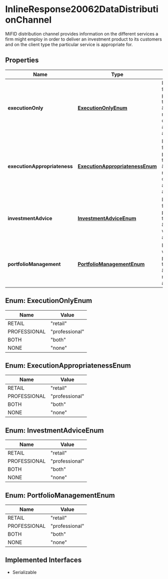 

# InlineResponse20062DataDistributionChannel

MiFID distribution channel provides information on the different services a firm might employ in order to deliver an investment product to its customers and on the client type the particular service is appropriate for.

## Properties

Name | Type | Description | Notes
------------ | ------------- | ------------- | -------------
**executionOnly** | [**ExecutionOnlyEnum**](#ExecutionOnlyEnum) | Indicates the client type(s) for which the investment product is suitable through the distribution channel \&quot;execution only / reception and transmission of orders (RTO) without appropriateness assessment\&quot;. |  [optional]
**executionAppropriateness** | [**ExecutionAppropriatenessEnum**](#ExecutionAppropriatenessEnum) | Indicates the client type(s) for which the investment product is suitable through the distribution channel \&quot;execution only / reception and transmission of orders (RTO) with appropriateness assessment\&quot;. |  [optional]
**investmentAdvice** | [**InvestmentAdviceEnum**](#InvestmentAdviceEnum) | Indicates the client type(s) for which the investment product is suitable through the distribution channel \&quot;investment advice with suitability assessment\&quot;. |  [optional]
**portfolioManagement** | [**PortfolioManagementEnum**](#PortfolioManagementEnum) | Indicates the client type for which the investment product is suitable through the distribution channel \&quot;discretionary/portfolio management with suitability assessment\&quot;. |  [optional]



## Enum: ExecutionOnlyEnum

Name | Value
---- | -----
RETAIL | &quot;retail&quot;
PROFESSIONAL | &quot;professional&quot;
BOTH | &quot;both&quot;
NONE | &quot;none&quot;



## Enum: ExecutionAppropriatenessEnum

Name | Value
---- | -----
RETAIL | &quot;retail&quot;
PROFESSIONAL | &quot;professional&quot;
BOTH | &quot;both&quot;
NONE | &quot;none&quot;



## Enum: InvestmentAdviceEnum

Name | Value
---- | -----
RETAIL | &quot;retail&quot;
PROFESSIONAL | &quot;professional&quot;
BOTH | &quot;both&quot;
NONE | &quot;none&quot;



## Enum: PortfolioManagementEnum

Name | Value
---- | -----
RETAIL | &quot;retail&quot;
PROFESSIONAL | &quot;professional&quot;
BOTH | &quot;both&quot;
NONE | &quot;none&quot;


## Implemented Interfaces

* Serializable


